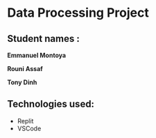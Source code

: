 # Data Processing Project

## __Student names :__

<b>Emmanuel Montoya</b>

<b>Rouni Assaf</b>

<b> Tony Dinh</b>

## Technologies used:

- Replit
- VSCode